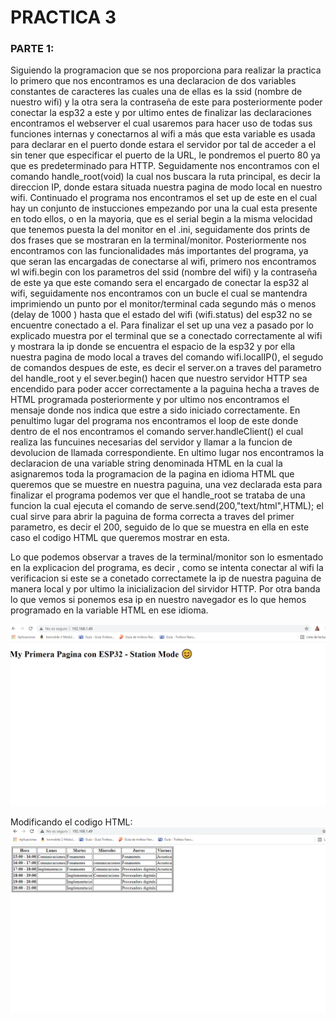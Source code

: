 # PRACTICA 3 
### PARTE 1:
Siguiendo la programacion que se nos proporciona para realizar la practica lo primero que nos encontramos es una declaracion de dos variables constantes de caracteres las cuales una de ellas es la ssid (nombre de nuestro wifi) y la otra sera la contraseña de este para posteriormente poder conectar la esp32 a este y por ultimo entes de finalizar las declaraciones encontramos el webserver el cual usaremos para hacer uso de todas sus funciones internas y conectarnos al wifi a más que esta variable es usada para declarar en el puerto donde estara el servidor por tal de acceder a el sin tener que especificar el puerto de la URL, le pondremos el puerto 80 ya que es predeterminado para HTTP. 
Seguidamente nos encontramos con el comando handle_root(void) la cual nos buscara la ruta principal, es decir la direccion IP, donde estara situada nuestra pagina de modo local en nuestro wifi.
Continuado el programa nos encontramos el set up de este en el cual hay un conjunto de instucciones empezando por una la cual esta presente en todo ellos, o en la mayoria, que es el serial begin a la misma velocidad que tenemos puesta la del monitor en el .ini, seguidamente dos prints de dos frases que se mostraran en la terminal/monitor. Posteriormente nos encontramos con las funcionalidades más importantes del programa, ya que seran las encargadas de conectarse al wifi, primero nos encontramos wl wifi.begin con los parametros del ssid (nombre del wifi) y la contraseña de este ya que este comando sera el encargado de conectar la esp32 al wifi, seguidamente nos encontramos con un bucle el cual se mantendra imprimiendo un punto por el monitor/terminal cada segundo más o menos (delay de 1000 ) hasta que el estado del wifi (wifi.status) del esp32 no se encuentre conectado a el. Para finalizar el set up una vez a pasado por lo explicado muestra por el terminal que se a conectado correctamente al wifi y mostrara la ip donde se encuentra el espacio de la esp32 y por ella nuestra pagina de modo local a traves del comando wifi.localIP(), el segudo de comandos despues de este, es decir el server.on a traves del parametro del handle_root y el sever.begin() hacen que nuestro servidor HTTP sea encendido para poder accer correctamente a la paguina hecha a traves de HTML programada posteriormente y por ultimo nos encontramos el mensaje donde nos indica que estre a sido iniciado correctamente.
En penultimo lugar del programa nos encontramos el loop de este donde dentro de el nos encontramos el comando server.handleClient() el cual realiza las funcuines necesarias del servidor y llamar a la funcion de devolucion de llamada correspondiente.
En ultimo lugar nos encontramos la declaracion de una variable string denominada HTML en la cual la asignaremos toda la programacion de la pagina en idioma HTML que queremos que se muestre en nuestra paguina, una vez declarada esta para finalizar el programa podemos ver que el handle_root se trataba de una funcion la cual ejecuta el comando de serve.send(200,"text/html",HTML); el cual sirve para abrir la paguina de forma correcta a traves del primer parametro, es decir el 200, seguido de lo que se muestra en ella en este caso el codigo HTML que queremos mostrar en esta.

Lo que podemos observar a traves de la terminal/monitor son lo esmentado en la explicacion del programa, es decir , como se intenta conectar al wifi la verificacion si este se a conetado correctamete la ip de nuestra paguina de manera local y por ultimo la inicializacion del sirvidor HTTP.
Por otra banda lo que vemos si ponemos esa ip en nuestro navegador es lo que hemos programado en la variable HTML en ese idioma.

![alt text](Prac3P1.png)

Modificando el codigo HTML:
![alt text](Practica3Parte1_2.png)
